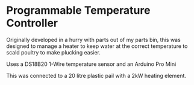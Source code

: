 # Programmable Temperature Controller

Originally developed in a hurry with parts out of my parts bin, this
was designed to manage a heater to keep water at the correct temperature
to scald poultry to make plucking easier.

Uses a DS18B20 1-Wire temperature sensor and an Arduino Pro Mini

This was connected to a 20 litre plastic pail with a 2kW heating element.
